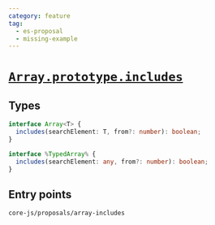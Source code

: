 ```yaml
---
category: feature
tag:
  - es-proposal
  - missing-example
---
```


# [`Array.prototype.includes`](https://github.com/tc39/proposal-Array.prototype.includes)

## Types

```ts
interface Array<T> {
  includes(searchElement: T, from?: number): boolean;
}

interface %TypedArray% {
  includes(searchElement: any, from?: number): boolean;
}
```

## Entry points

```
core-js/proposals/array-includes
```
